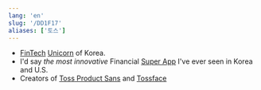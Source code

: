 ```yaml
---
lang: 'en'
slug: '/DD1F17'
aliases: ['토스']
---
```


- [FinTech](./../.././docs/pages/Financial%20Technology.md) [Unicorn](./../.././docs/pages/Unicorn.md) of Korea.
- I'd say _the most innovative_ Financial [Super App](./../.././docs/pages/Super%20App.md) I've ever seen in Korea and U.S.
- Creators of [Toss Product Sans](./../.././docs/pages/Toss%20Product%20Sans.md) and [Tossface](./../.././docs/pages/Tossface.md)

<head>
  <html lang="en-US"/>
</head>
